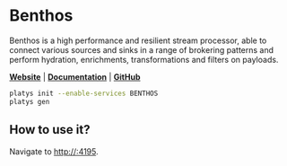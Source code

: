 # Benthos

Benthos is a high performance and resilient stream processor, able to connect various sources and sinks in a range of brokering patterns and perform hydration, enrichments, transformations and filters on payloads.

**[Website](https://www.benthos.dev/)** | **[Documentation](https://www.benthos.dev/docs/about)** | **[GitHub](https://github.com/benthosdev/benthos)**

```bash
platys init --enable-services BENTHOS
platys gen
```

## How to use it?

Navigate to <http://:4195>.
